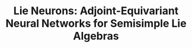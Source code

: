 ---
title: "Lie Neurons: Adjoint-Equivariant Neural Networks for Semisimple Lie Algebras"
authors: "Tzu-Yuan Lin, Minghan Zhu, and Maani Ghaffari"
venue: "arXiv (Accepted for ICML 2024)"
year: "2023"
status: "preprint"
arxiv: "https://arxiv.org/abs/2310.04521"
official_link: ""
doi: ""
volume: "N/A"
number: "N/A"
pages: ""
publisher: ""
month: ""
address: ""
type: "preprint"
school: "N/A"
awards: ""
notes: ""
include_on_website: true
image: "/images/lie_neurons.png"
links_to_code: "https://github.com/UMich-CURLY/LieNeurons"
links_to_video: ""
links_to_website: ""
collection: publications
permalink: /publication/2023-lin-lie
---